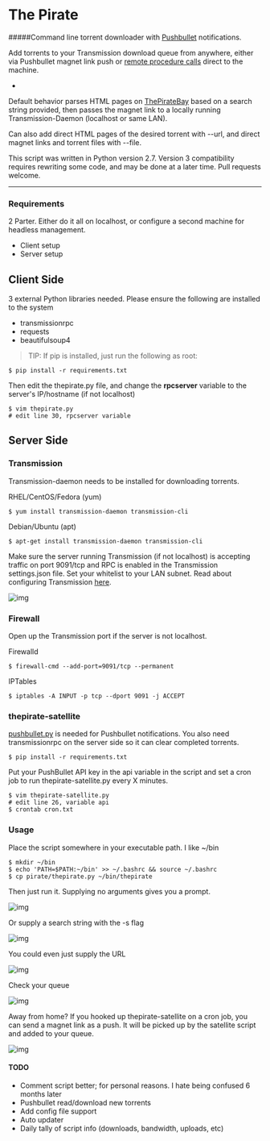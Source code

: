 # The Pirate

#####Command line torrent downloader with [Pushbullet](https://pushbullet.com) notifications.

Add torrents to your Transmission download queue from anywhere, either via Pushbullet magnet link push or [remote procedure calls](https://trac.transmissionbt.com/wiki/rpc) direct to the machine.

-

Default behavior parses HTML pages on [ThePirateBay](https://thepiratebay.org) based on a search string provided, then passes the magnet link to a locally running Transmission-Daemon (localhost or same LAN).

Can also add direct HTML pages of the desired torrent with --url, and direct magnet links and torrent files with --file.

This script was written in Python version 2.7. Version 3 compatibility requires rewriting some code, and may be done at a later time. Pull requests welcome.

----

### Requirements

2 Parter. Either do it all on localhost, or configure a second machine for headless management.

 * Client setup
 * Server setup

## Client Side

3 external Python libraries needed. Please ensure the following are installed to the system

 * transmissionrpc
 * requests
 * beautifulsoup4

> TIP: If pip is installed, just run the following as root:

```
$ pip install -r requirements.txt
```

Then edit the thepirate.py file, and change the __rpcserver__ variable to the server's IP/hostname (if not localhost)

```
$ vim thepirate.py
# edit line 30, rpcserver variable
```


## Server Side

### Transmission

Transmission-daemon needs to be installed for downloading torrents.

RHEL/CentOS/Fedora (yum)

```
$ yum install transmission-daemon transmission-cli
```

Debian/Ubuntu (apt)

```
$ apt-get install transmission-daemon transmission-cli
```

Make sure the server running Transmission (if not localhost) is accepting traffic on port 9091/tcp and RPC is enabled in the Transmission settings.json file. Set your whitelist to your LAN subnet. Read about configuring Transmission [here](https://trac.transmissionbt.com/wiki/EditConfigFiles).

![img](img/transmissionrpc_config.png)

### Firewall

Open up the Transmission port if the server is not localhost.

Firewalld
```
$ firewall-cmd --add-port=9091/tcp --permanent
```

IPTables
```
$ iptables -A INPUT -p tcp --dport 9091 -j ACCEPT
```

### thepirate-satellite

[pushbullet.py](https://github.com/randomchars/pushbullet.py) is needed for Pushbullet notifications. You also need transmissionrpc on the server side so it can clear completed torrents.

```
$ pip install -r requirements.txt
```

Put your PushBullet API key in the api variable in the script and set a cron job to run thepirate-satellite.py every X minutes.

```
$ vim thepirate-satellite.py
# edit line 26, variable api
$ crontab cron.txt
```


### Usage

Place the script somewhere in your executable path. I like ~/bin

```
$ mkdir ~/bin
$ echo 'PATH=$PATH:~/bin' >> ~/.bashrc && source ~/.bashrc
$ cp pirate/thepirate.py ~/bin/thepirate
```

Then just run it. Supplying no arguments gives you a prompt.

![img](img/pirate1.png)

Or supply a search string with the -s flag

![img](img/pirate2.png)

You could even just supply the URL

![img](img/pirate3.png)

Check your queue

![img](img/pirate4.png)

Away from home? If you hooked up thepirate-satellite on a cron job, you can send a magnet link as a push. It will be picked up by the satellite script and added to your queue.

![img](img/pirate5.png)

#### TODO

 * Comment script better; for personal reasons. I hate being confused 6 months later
 * Pushbullet read/download new torrents
 * Add config file support
 * Auto updater
 * Daily tally of script info (downloads, bandwidth, uploads, etc)
